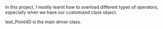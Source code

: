 In this project, I mostly learnt how to overload different types of operators, especially when we have our customized class object.

test_Point4D is the main driver class.